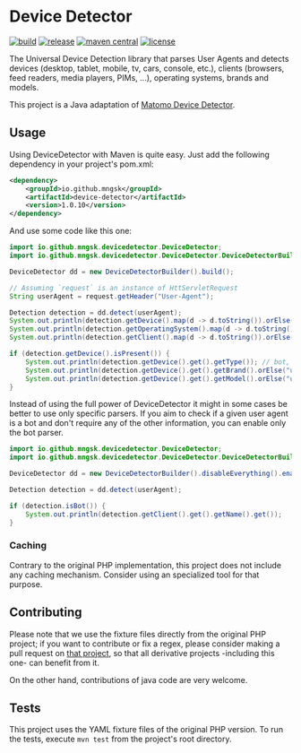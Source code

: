 # Device Detector

[![build](https://img.shields.io/github/workflow/status/mngsk/device-detector/build)](https://github.com/mngsk/device-detector/actions?query=workflow%3Abuild)
[![release](https://img.shields.io/github/v/release/mngsk/device-detector)](https://github.com/mngsk/device-detector/releases)
[![maven central](https://img.shields.io/maven-central/v/io.github.mngsk/device-detector)](https://search.maven.org/classic/#search|gav|1|g:"io.github.mngsk"%20AND%20a:"device-detector")
[![license](https://img.shields.io/github/license/mngsk/device-detector)](https://www.gnu.org/licenses/lgpl-3.0.html)

The Universal Device Detection library that parses User Agents and detects devices (desktop, tablet, mobile, tv, cars, console, etc.), clients (browsers, feed readers, media players, PIMs, ...), operating systems, brands and models.

This project is a Java adaptation of [Matomo Device Detector](https://github.com/matomo-org/device-detector).

## Usage

Using DeviceDetector with Maven is quite easy. Just add the following dependency in your project's pom.xml:

```xml
<dependency>
	<groupId>io.github.mngsk</groupId>
	<artifactId>device-detector</artifactId>
	<version>1.0.10</version>
</dependency>
```

And use some code like this one:

```java
import io.github.mngsk.devicedetector.DeviceDetector;
import io.github.mngsk.devicedetector.DeviceDetector.DeviceDetectorBuilder;

DeviceDetector dd = new DeviceDetectorBuilder().build();

// Assuming `request` is an instance of HttServletRequest
String userAgent = request.getHeader("User-Agent");

Detection detection = dd.detect(userAgent);
System.out.println(detection.getDevice().map(d -> d.toString()).orElse("unknown"));
System.out.println(detection.getOperatingSystem().map(d -> d.toString()).orElse("unknown"));
System.out.println(detection.getClient().map(d -> d.toString()).orElse("unknown"));

if (detection.getDevice().isPresent()) {
	System.out.println(detection.getDevice().get().getType()); // bot, browser, feed reader...
	System.out.println(detection.getDevice().get().getBrand().orElse("unknown"));
	System.out.println(detection.getDevice().get().getModel().orElse("unknown"));
}
```

Instead of using the full power of DeviceDetector it might in some cases be better to use only specific parsers.
If you aim to check if a given user agent is a bot and don't require any of the other information, you can enable only the bot parser.

```java
import io.github.mngsk.devicedetector.DeviceDetector;
import io.github.mngsk.devicedetector.DeviceDetector.DeviceDetectorBuilder;

DeviceDetector dd = new DeviceDetectorBuilder().disableEverything().enableBots().build();

Detection detection = dd.detect(userAgent);

if (detection.isBot()) {
	System.out.println(detection.getClient().get().getName().get());
}
```

### Caching

Contrary to the original PHP implementation, this project does not include any caching mechanism. Consider using an specialized tool for that purpose.

## Contributing

Please note that we use the fixture files directly from the original PHP project; if you want to contribute or fix a regex, please consider making a pull request on [that project](https://github.com/matomo-org/device-detector/pull/new/master), so that all derivative projects -including this one- can benefit from it.

On the other hand, contributions of java code are very welcome.

## Tests

This project uses the YAML fixture files of the original PHP version. To run the tests, execute `mvn test` from the project's root directory.

